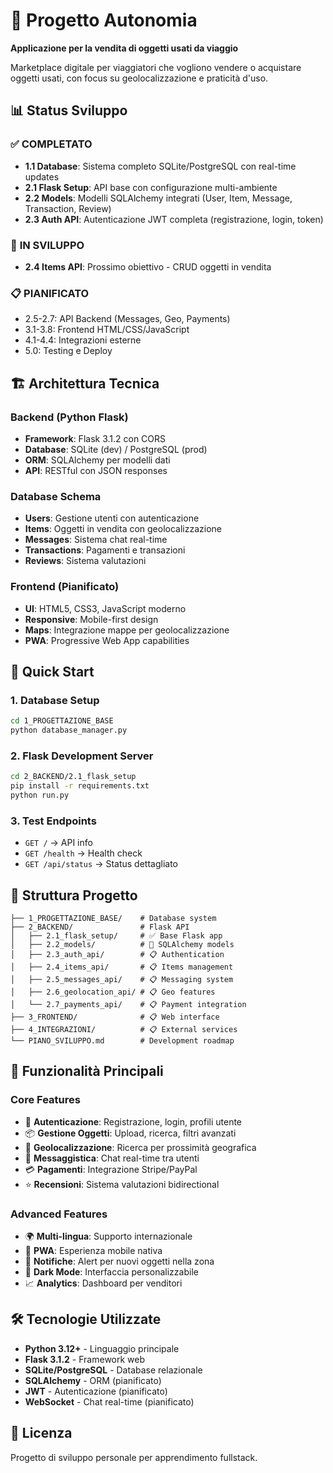 # 🚀 Progetto Autonomia

**Applicazione per la vendita di oggetti usati da viaggio**

Marketplace digitale per viaggiatori che vogliono vendere o acquistare oggetti usati, con focus su geolocalizzazione e praticità d'uso.

## 📊 Status Sviluppo

### ✅ **COMPLETATO**
- **1.1 Database**: Sistema completo SQLite/PostgreSQL con real-time updates
- **2.1 Flask Setup**: API base con configurazione multi-ambiente
- **2.2 Models**: Modelli SQLAlchemy integrati (User, Item, Message, Transaction, Review)
- **2.3 Auth API**: Autenticazione JWT completa (registrazione, login, token)

### 🔄 **IN SVILUPPO**
- **2.4 Items API**: Prossimo obiettivo - CRUD oggetti in vendita

### 📋 **PIANIFICATO**
- 2.5-2.7: API Backend (Messages, Geo, Payments)
- 3.1-3.8: Frontend HTML/CSS/JavaScript
- 4.1-4.4: Integrazioni esterne
- 5.0: Testing e Deploy

## 🏗️ Architettura Tecnica

### Backend (Python Flask)
- **Framework**: Flask 3.1.2 con CORS
- **Database**: SQLite (dev) / PostgreSQL (prod)
- **ORM**: SQLAlchemy per modelli dati
- **API**: RESTful con JSON responses

### Database Schema
- **Users**: Gestione utenti con autenticazione
- **Items**: Oggetti in vendita con geolocalizzazione
- **Messages**: Sistema chat real-time
- **Transactions**: Pagamenti e transazioni
- **Reviews**: Sistema valutazioni

### Frontend (Pianificato)
- **UI**: HTML5, CSS3, JavaScript moderno
- **Responsive**: Mobile-first design
- **Maps**: Integrazione mappe per geolocalizzazione
- **PWA**: Progressive Web App capabilities

## 🚀 Quick Start

### 1. Database Setup
```bash
cd 1_PROGETTAZIONE_BASE
python database_manager.py
```

### 2. Flask Development Server
```bash
cd 2_BACKEND/2.1_flask_setup
pip install -r requirements.txt
python run.py
```

### 3. Test Endpoints
- `GET /` → API info
- `GET /health` → Health check
- `GET /api/status` → Status dettagliato

## 📁 Struttura Progetto

```
├── 1_PROGETTAZIONE_BASE/    # Database system
├── 2_BACKEND/               # Flask API
│   ├── 2.1_flask_setup/     # ✅ Base Flask app
│   ├── 2.2_models/          # 🔄 SQLAlchemy models
│   ├── 2.3_auth_api/        # 📋 Authentication
│   ├── 2.4_items_api/       # 📋 Items management
│   ├── 2.5_messages_api/    # 📋 Messaging system
│   ├── 2.6_geolocation_api/ # 📋 Geo features
│   └── 2.7_payments_api/    # 📋 Payment integration
├── 3_FRONTEND/              # 📋 Web interface
├── 4_INTEGRAZIONI/          # 📋 External services
└── PIANO_SVILUPPO.md        # Development roadmap
```

## 🎯 Funzionalità Principali

### Core Features
- 🔐 **Autenticazione**: Registrazione, login, profili utente
- 📦 **Gestione Oggetti**: Upload, ricerca, filtri avanzati
- 📍 **Geolocalizzazione**: Ricerca per prossimità geografica
- 💬 **Messaggistica**: Chat real-time tra utenti
- 💳 **Pagamenti**: Integrazione Stripe/PayPal
- ⭐ **Recensioni**: Sistema valutazioni bidirectional

### Advanced Features
- 🌍 **Multi-lingua**: Supporto internazionale
- 📱 **PWA**: Esperienza mobile nativa
- 🔔 **Notifiche**: Alert per nuovi oggetti nella zona
- 🌙 **Dark Mode**: Interfaccia personalizzabile
- 📈 **Analytics**: Dashboard per venditori

## 🛠️ Tecnologie Utilizzate

- **Python 3.12+** - Linguaggio principale
- **Flask 3.1.2** - Framework web
- **SQLite/PostgreSQL** - Database relazionale
- **SQLAlchemy** - ORM (pianificato)
- **JWT** - Autenticazione (pianificato)
- **WebSocket** - Chat real-time (pianificato)

## 📄 Licenza

Progetto di sviluppo personale per apprendimento fullstack.